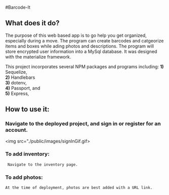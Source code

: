 #Barcode-It


## What does it do?

The purpose of this web based app is to go help you get organized, especially during a move.
The program can create barcodes and catgeorize items and boxes while ading photos and descriptions.
The program will store encrypted user information into a MySql database.
It was designed with the materialize framework.


This project incorporates several NPM packages and programs including:
    **1)** Sequelize, <br>
    **2)** Handlebars<br>
    **3)** dotenv,<br>
    **4)** Passport, and <br>
    **5)** Express, <br>


## How to use it:

### Navigate to the deployed project, and sign in or register for an account.
            
 <img src="./public/images/signInGif.gif>    

### To add inventory:
     Navigate to the inventory page.


### To add photos: 
    At the time of deployment, photos are best added with a URL link.

